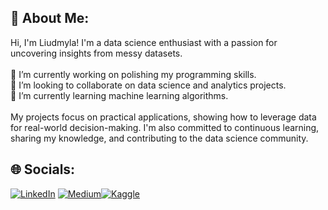 ## 💫 About Me:
Hi, I'm Liudmyla! I'm a data science enthusiast with a passion for uncovering insights from messy datasets.<br><br>🔭 I’m currently working on polishing my programming skills.<br>👯 I’m looking to collaborate on data science and analytics projects.<br>🌱 I’m currently learning machine learning algorithms.<br><br> My projects focus on practical applications, showing how to leverage data for real-world decision-making. I'm also committed to continuous learning, sharing my knowledge, and contributing to the data science community.


## 🌐 Socials:
[![LinkedIn](https://img.shields.io/badge/LinkedIn-%230077B5.svg?logo=linkedin&logoColor=white)](https://linkedin.com/in/liudmyla-s-59819219b) [![Medium](https://img.shields.io/badge/Medium-12100E?logo=medium&logoColor=white)](https://medium.com/@liudmyla.shepetiuk)[![Kaggle](https://img.shields.io/badge/Kaggle-%23005C94.svg?logo=kaggle&logoColor=white)](https://www.kaggle.com/liudmylashepetiuk)


